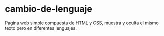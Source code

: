 # cambio-de-lenguaje

Pagina web simple compuesta de HTML y CSS, muestra y oculta el mismo texto pero en diferentes lenguajes.

